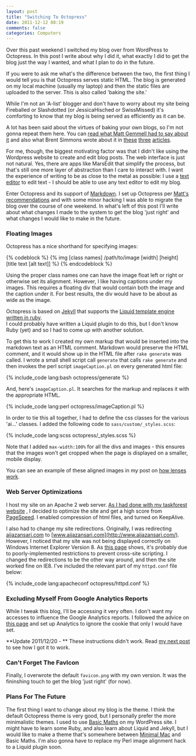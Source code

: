 ```yaml
---
layout: post
title: "Switching To Octopress"
date: 2011-12-12 08:19
comments: false
categories: Computers
---
```


Over this past weekend I switched my blog over from WordPress to
Octopress.  In this post I write about why I did it, what exactly I did
to get the blog just the way I wanted, and what I plan to do in the
future.

<!--more-->

If you were to ask me what's the difference between the two,
the first thing I would tell you is that Octopress serves static HTML.
The blog is generated on my local machine (usually my laptop) and then
the static files are uploaded to the server.  This is also called
'baking the site.' 

While I'm not an 'A-list' blogger and don't have to worry about my site
being Fireballed or Slashdotted (or JessicaHisched or SwissMissed) it's
comforting to know that my blog is being served as efficiently as it can
be. 

A lot has been said about the virtues of baking your own blogs, so I'm
not gonna repeat them here.  You can 
[read what Matt Gemmell had to say about it](http://mattgemmell.com/2011/09/12/blogging-with-octopress/) and also 
what Brent Simmons wrote about it in 
[these](http://inessential.com/2009/01/30/new_publishing_system_tour_of_my_head)
[three](http://inessential.com/2011/03/16/a_plea_for_baked_weblogs)
[articles](http://inessential.com/2011/03/17/more_on_baked_blogs).

For me, though, the biggest motivating factor was that I didn't like
using the Wordpress website to create and edit blog posts.  The web
interface is just not natural.  Yes, there are apps like MarsEdit that
simplify the process, but that's still one more layer of abstraction
than I care to interact with.  I want the experience of writing to be as
close to the metal as possible: I use a [text editor](/2010/01/26/why-text-editors-matter)
to edit text - I should be able to use any text editor to edit my blog.  

Enter Octopress and its support of [Markdown](http://daringfireball.net/projects/markdown/).  I set up Octopress
per [Matt's recommendations](http://daringfireball.net/projects/markdown/) and with some minor hacking I was able
to migrate the blog over the course of one weekend.  In what's left of
this post I'll write about what changes I made to the system to get the
blog 'just right' and what changes I would like to make in the future.  

### Floating Images

Octopress has a nice shorthand for specifying images:

{% codeblock %}
{&#037; img [class names] /path/to/image [width] [height] [title text [alt text]] &#037;}
{% endcodeblock %}

Using the proper class names one can have the image float left or right
or otherwise set its alignment.  However, I like having captions under
my images.  This requires a floating div that would contain both the image
and the caption under it.  For best results, the div would have to be
about as wide as the image.  

Octopress is based on [Jekyll](http://jekyllrb.com) that supports the 
[Liquid template engine written in ruby](http://liquidmarkup.org/).  
I could probably have written a Liquid
plugin to do this, but I don't know Ruby (yet) and so I had to come up
with another solution.

To get this to work I created my own markup that would be inserted into
the markdown text as an HTML comment.  Markdown would preserve the HTML
comment, and it would show up in the HTML file after ```rake generate```
was called.  I wrote a small shell script call ```generate``` that calls
```rake generate``` and then invokes the perl script ```imageCaption.pl``` on every generated html file:

{% include_code lang:bash octopress/generate %} 

And, here's ```imageCaption.pl```.  It searches for the markup and
replaces it with the appropriate HTML.

{% include_code lang:perl octopress/imageCaption.pl %} 

In order to tie this all together, I had to define the css classes for
the various 'ai...' classes.  I added the following code to ```sass/custom/_styles.scss```:

{% include_code lang:scss octopress/_styles.scss %} 

Note that I added ```max-width:100%``` for all the divs and images -
this ensures that the images won't get cropped when the page is
displayed on a smaller, mobile display. 

You can see an example of these aligned images in my post on [how lenses work](/2010/01/23/how-camera-lenses-work/). 

### Web Server Optimizations

I host my site on an Apache 2 web server.  [As I had done with my taskforest website](/2010/04/10/google-now-considers-website-speed-in-its-ranking/#optimizing) ,
I decided to optimize the site and get a high score from 
[PageSpeed](http://code.google.com/speed/page-speed/).  I enabled
compression of html files, and turned on KeepAlive.  

I also had to change my site redirections.  Originally, I was
redirecting [aijazansari.com](http://aijazansari.com/) to 
[www.aijazansari.com](http://www.aijazansari.com/).  However, I noticed
that my site was not being displayed correctly on Windows Internet
Explorer Version 8.  As [this page](https://github.com/imathis/octopress/issues/89) shows, 
it's probably due to
poorly-implemented restrictions to prevent cross-site scripting.  I
changed the redirections to be the other way around, and then the site
worked fine on IE8.  I've included the relevant part of my ```httpd.conf``` 
file below: 

{% include_code lang:apacheconf octopress/httpd.conf %}

### Excluding Myself From Google Analytics Reports

While I tweak this blog, I'll be accessing it very often.  I don't want
my accesses to influence the Google Analytics reports.  I followed the 
advice on [this page](http://www.instantfundas.com/2009/01/how-to-stop-google-analytics-from.html)
and set up Analytics to ignore the cookie that only I would have set. 

**Update 2011/12/20 - ** These instructions didn't work.  Read 
[my next post](/2011/12/20/excluding-yourself-from-google-analytics/) to see how I got it to work.

### Can't Forget The FavIcon

Finally, I overwrote the default ```favicon.png``` with my own version.
It was the fininshing touch to get the blog 'just right' (for now).

### Plans For The Future

The first thing I want to change about my blog is the theme.  I think
the default Octopress theme is very good, but I personally prefer the
more minimalistic themes.  I used to use [Basic Maths](http://basicmaths.subtraction.com/) on my WordPress
site.  I might have to learn some Ruby, and also learn about Liquid and
Jekyll, but I would like to make a theme that's somewhere between
[Minimal Mac](http://minimalmac.com/) and Basic Maths.  I'm also gonna
have to replace my Perl image alignment hack to a Liquid plugin soon.

